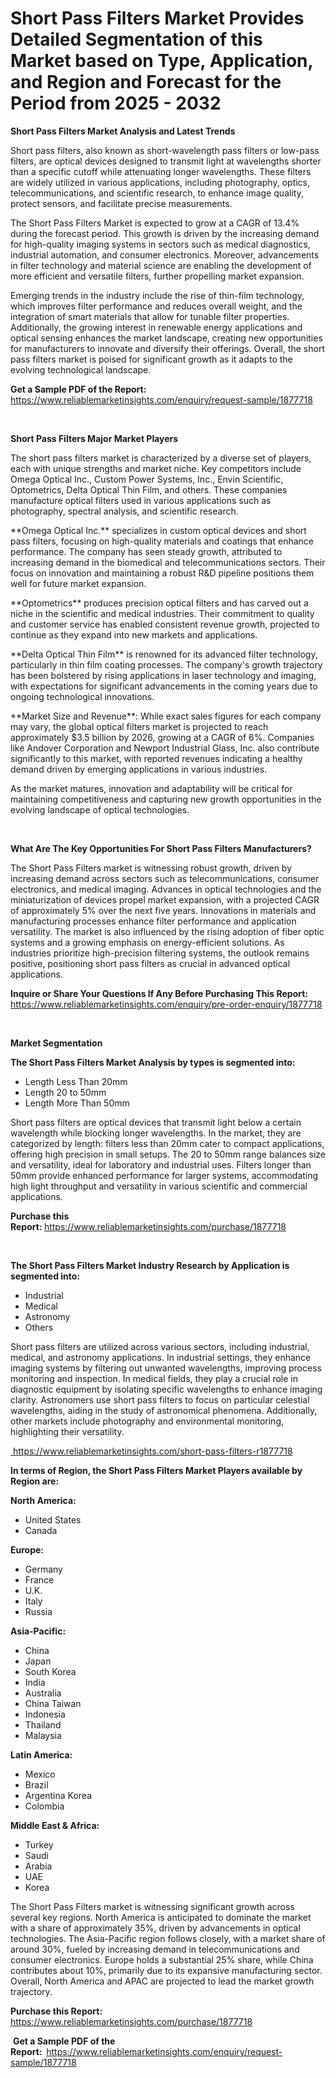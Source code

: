 <p><h1>Short Pass Filters Market Provides Detailed Segmentation of this Market based on Type, Application, and Region and Forecast for the Period from 2025 - 2032</h1></p><p><strong>Short Pass Filters Market Analysis and Latest Trends</strong></p>
<p><p>Short pass filters, also known as short-wavelength pass filters or low-pass filters, are optical devices designed to transmit light at wavelengths shorter than a specific cutoff while attenuating longer wavelengths. These filters are widely utilized in various applications, including photography, optics, telecommunications, and scientific research, to enhance image quality, protect sensors, and facilitate precise measurements.</p><p>The Short Pass Filters Market is expected to grow at a CAGR of 13.4% during the forecast period. This growth is driven by the increasing demand for high-quality imaging systems in sectors such as medical diagnostics, industrial automation, and consumer electronics. Moreover, advancements in filter technology and material science are enabling the development of more efficient and versatile filters, further propelling market expansion. </p><p>Emerging trends in the industry include the rise of thin-film technology, which improves filter performance and reduces overall weight, and the integration of smart materials that allow for tunable filter properties. Additionally, the growing interest in renewable energy applications and optical sensing enhances the market landscape, creating new opportunities for manufacturers to innovate and diversify their offerings. Overall, the short pass filters market is poised for significant growth as it adapts to the evolving technological landscape.</p></p>
<p><strong>Get a Sample PDF of the Report:&nbsp;</strong> <a href="https://www.reliablemarketinsights.com/enquiry/request-sample/1877718?utm_campaign=3058&utm_medium=2&utm_source=Github&utm_content=ia&utm_term=15042025&utm_id=short-pass-filters">https://www.reliablemarketinsights.com/enquiry/request-sample/1877718</a></p>
<p>&nbsp;</p>
<p><strong>Short Pass Filters Major Market Players</strong></p>
<p><p>The short pass filters market is characterized by a diverse set of players, each with unique strengths and market niche. Key competitors include Omega Optical Inc., Custom Power Systems, Inc., Envin Scientific, Optometrics, Delta Optical Thin Film, and others. These companies manufacture optical filters used in various applications such as photography, spectral analysis, and scientific research.</p><p>**Omega Optical Inc.** specializes in custom optical devices and short pass filters, focusing on high-quality materials and coatings that enhance performance. The company has seen steady growth, attributed to increasing demand in the biomedical and telecommunications sectors. Their focus on innovation and maintaining a robust R&D pipeline positions them well for future market expansion. </p><p>**Optometrics** produces precision optical filters and has carved out a niche in the scientific and medical industries. Their commitment to quality and customer service has enabled consistent revenue growth, projected to continue as they expand into new markets and applications.</p><p>**Delta Optical Thin Film** is renowned for its advanced filter technology, particularly in thin film coating processes. The company's growth trajectory has been bolstered by rising applications in laser technology and imaging, with expectations for significant advancements in the coming years due to ongoing technological innovations.</p><p>**Market Size and Revenue**: While exact sales figures for each company may vary, the global optical filters market is projected to reach approximately $3.5 billion by 2026, growing at a CAGR of 6%. Companies like Andover Corporation and Newport Industrial Glass, Inc. also contribute significantly to this market, with reported revenues indicating a healthy demand driven by emerging applications in various industries.</p><p>As the market matures, innovation and adaptability will be critical for maintaining competitiveness and capturing new growth opportunities in the evolving landscape of optical technologies.</p></p>
<p>&nbsp;</p>
<p><strong>What Are The Key Opportunities For Short Pass Filters Manufacturers?</strong></p>
<p><p>The Short Pass Filters market is witnessing robust growth, driven by increasing demand across sectors such as telecommunications, consumer electronics, and medical imaging. Advances in optical technologies and the miniaturization of devices propel market expansion, with a projected CAGR of approximately 5% over the next five years. Innovations in materials and manufacturing processes enhance filter performance and application versatility. The market is also influenced by the rising adoption of fiber optic systems and a growing emphasis on energy-efficient solutions. As industries prioritize high-precision filtering systems, the outlook remains positive, positioning short pass filters as crucial in advanced optical applications.</p></p>
<p><strong>Inquire or Share Your Questions If Any Before Purchasing This Report:</strong> <a href="https://www.reliablemarketinsights.com/enquiry/pre-order-enquiry/1877718?utm_campaign=3058&utm_medium=2&utm_source=Github&utm_content=ia&utm_term=15042025&utm_id=short-pass-filters">https://www.reliablemarketinsights.com/enquiry/pre-order-enquiry/1877718</a></p>
<p>&nbsp;</p>
<p><strong>Market Segmentation</strong></p>
<p><strong>The Short Pass Filters Market Analysis by types is segmented into:</strong></p>
<p><ul><li>Length Less Than 20mm</li><li>Length 20 to 50mm</li><li>Length More Than 50mm</li></ul></p>
<p><p>Short pass filters are optical devices that transmit light below a certain wavelength while blocking longer wavelengths. In the market, they are categorized by length: filters less than 20mm cater to compact applications, offering high precision in small setups. The 20 to 50mm range balances size and versatility, ideal for laboratory and industrial uses. Filters longer than 50mm provide enhanced performance for larger systems, accommodating high light throughput and versatility in various scientific and commercial applications.</p></p>
<p><strong>Purchase this Report:&nbsp;</strong><a href="https://www.reliablemarketinsights.com/purchase/1877718?utm_campaign=3058&utm_medium=2&utm_source=Github&utm_content=ia&utm_term=15042025&utm_id=short-pass-filters">https://www.reliablemarketinsights.com/purchase/1877718</a></p>
<p>&nbsp;</p>
<p><strong>The Short Pass Filters Market Industry Research by Application is segmented into:</strong></p>
<p><ul><li>Industrial</li><li>Medical</li><li>Astronomy</li><li>Others</li></ul></p>
<p><p>Short pass filters are utilized across various sectors, including industrial, medical, and astronomy applications. In industrial settings, they enhance imaging systems by filtering out unwanted wavelengths, improving process monitoring and inspection. In medical fields, they play a crucial role in diagnostic equipment by isolating specific wavelengths to enhance imaging clarity. Astronomers use short pass filters to focus on particular celestial wavelengths, aiding in the study of astronomical phenomena. Additionally, other markets include photography and environmental monitoring, highlighting their versatility.</p></p>
<p><a href="https://www.reliablemarketinsights.com/short-pass-filters-r1877718?utm_campaign=3058&utm_medium=2&utm_source=Github&utm_content=ia&utm_term=15042025&utm_id=short-pass-filters">&nbsp;https://www.reliablemarketinsights.com/short-pass-filters-r1877718</a></p>
<p><strong>In terms of Region, the Short Pass Filters Market Players available by Region are:</strong></p>
<p>
    <p> <strong> North America: </strong>
        <ul>
            <li>United States</li>
            <li>Canada</li>
        </ul>
        </p> 
    <p> <strong> Europe: </strong>
        <ul>
            <li>Germany</li>
            <li>France</li>
            <li>U.K.</li>
            <li>Italy</li>
            <li>Russia</li>
        </ul>
        </p> 
    <p> <strong> Asia-Pacific: </strong>
        <ul>
            <li>China</li>
            <li>Japan</li>
            <li>South Korea</li>
            <li>India</li>
            <li>Australia</li>
            <li>China Taiwan</li>
            <li>Indonesia</li>
            <li>Thailand</li>
            <li>Malaysia</li>
        </ul>
        </p> 
    <p> <strong> Latin America: </strong>
        <ul>
            <li>Mexico</li>
            <li>Brazil</li>
            <li>Argentina Korea</li>
            <li>Colombia</li>
        </ul>
        </p> 
    <p> <strong> Middle East & Africa: </strong>
        <ul>
            <li>Turkey</li>
            <li>Saudi</li>
            <li>Arabia</li>
            <li>UAE</li>
            <li>Korea</li>
        </ul>
    </p>
    </p>
<p><p>The Short Pass Filters market is witnessing significant growth across several key regions. North America is anticipated to dominate the market with a share of approximately 35%, driven by advancements in optical technologies. The Asia-Pacific region follows closely, with a market share of around 30%, fueled by increasing demand in telecommunications and consumer electronics. Europe holds a substantial 25% share, while China contributes about 10%, primarily due to its expansive manufacturing sector. Overall, North America and APAC are projected to lead the market growth trajectory.</p></p>
<p><strong>Purchase this Report: </strong><a href="https://www.reliablemarketinsights.com/purchase/1877718?utm_campaign=3058&utm_medium=2&utm_source=Github&utm_content=ia&utm_term=15042025&utm_id=short-pass-filters">https://www.reliablemarketinsights.com/purchase/1877718</a></p>
<p>&nbsp;<strong>Get a Sample PDF of the Report:&nbsp;&nbsp;</strong><a href="https://www.reliablemarketinsights.com/enquiry/request-sample/1877718?utm_campaign=3058&utm_medium=2&utm_source=Github&utm_content=ia&utm_term=15042025&utm_id=short-pass-filters">https://www.reliablemarketinsights.com/enquiry/request-sample/1877718</a></p>
<p><strong></strong></p>
<p><p></p><p></p><p></p></p>